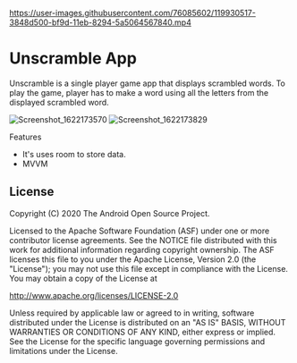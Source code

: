 
https://user-images.githubusercontent.com/76085602/119930517-3848d500-bf9d-11eb-8294-5a5064567840.mp4

Unscramble App
===================================


Unscramble is  a single player game app that displays scrambled words. To play the game, player has
to make a word using all the letters from the displayed scrambled word.

![Screenshot_1622173570](https://user-images.githubusercontent.com/76085602/119926927-fb2d1480-bf95-11eb-9ea3-d2cc328fa1ee.png)
![Screenshot_1622173829](https://user-images.githubusercontent.com/76085602/119926928-fcf6d800-bf95-11eb-9cdf-936bf5eebcf0.png)

Features 
  - It's uses room to store data.
  - MVVM 
 
License
-------

Copyright (C) 2020 The Android Open Source Project.

Licensed to the Apache Software Foundation (ASF) under one or more contributor
license agreements.  See the NOTICE file distributed with this work for
additional information regarding copyright ownership.  The ASF licenses this
file to you under the Apache License, Version 2.0 (the "License"); you may not
use this file except in compliance with the License.  You may obtain a copy of
the License at

  http://www.apache.org/licenses/LICENSE-2.0

Unless required by applicable law or agreed to in writing, software
distributed under the License is distributed on an "AS IS" BASIS, WITHOUT
WARRANTIES OR CONDITIONS OF ANY KIND, either express or implied.  See the
License for the specific language governing permissions and limitations under
the License.

